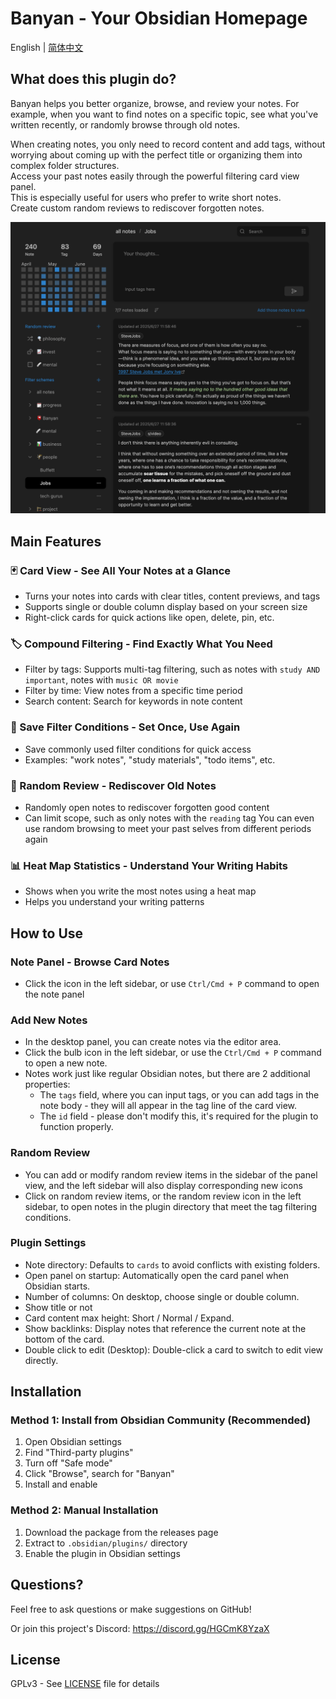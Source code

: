 # Banyan - Your Obsidian Homepage

English | [简体中文](./docs/README_zh.md)

## What does this plugin do?

Banyan helps you better organize, browse, and review your notes. For example, when you want to find notes on a specific topic, see what you've written recently, or randomly browse through old notes.

When creating notes, you only need to record content and add tags, without worrying about coming up with the perfect title or organizing them into complex folder structures.  
Access your past notes easily through the powerful filtering card view panel.  
This is especially useful for users who prefer to write short notes.  
Create custom random reviews to rediscover forgotten notes.

![demo](./docs/demo.png)

## Main Features

### 🃏 Card View - See All Your Notes at a Glance
- Turns your notes into cards with clear titles, content previews, and tags
- Supports single or double column display based on your screen size
- Right-click cards for quick actions like open, delete, pin, etc.

### 🏷️ Compound Filtering - Find Exactly What You Need
- Filter by tags: Supports multi-tag filtering, such as notes with `study AND important`, notes with `music OR movie`
- Filter by time: View notes from a specific time period
- Search content: Search for keywords in note content

### 💾 Save Filter Conditions - Set Once, Use Again
- Save commonly used filter conditions for quick access
- Examples: "work notes", "study materials", "todo items", etc.

### 🎲 Random Review - Rediscover Old Notes
- Randomly open notes to rediscover forgotten good content
- Can limit scope, such as only notes with the `reading` tag
You can even use random browsing to meet your past selves from different periods again

### 📊 Heat Map Statistics - Understand Your Writing Habits
- Shows when you write the most notes using a heat map
- Helps you understand your writing patterns

## How to Use

### Note Panel - Browse Card Notes
- Click the icon in the left sidebar, or use `Ctrl/Cmd + P` command to open the note panel

### Add New Notes
- In the desktop panel, you can create notes via the editor area.
- Click the bulb icon in the left sidebar, or use the `Ctrl/Cmd + P` command to open a new note.
- Notes work just like regular Obsidian notes, but there are 2 additional properties:
    - The `tags` field, where you can input tags, or you can add tags in the note body - they will all appear in the tag line of the card view.
    - The `id` field - please don't modify this, it's required for the plugin to function properly.

### Random Review
- You can add or modify random review items in the sidebar of the panel view, and the left sidebar will also display corresponding new icons
- Click on random review items, or the random review icon in the left sidebar, to open notes in the plugin directory that meet the tag filtering conditions.

### Plugin Settings

- Note directory: Defaults to `cards` to avoid conflicts with existing folders.
- Open panel on startup: Automatically open the card panel when Obsidian starts.
- Number of columns: On desktop, choose single or double column.
- Show title or not
- Card content max height: Short / Normal / Expand.
- Show backlinks: Display notes that reference the current note at the bottom of the card.
- Double click to edit (Desktop): Double-click a card to switch to edit view directly.

## Installation

### Method 1: Install from Obsidian Community (Recommended)
1. Open Obsidian settings
2. Find "Third-party plugins"
3. Turn off "Safe mode"
4. Click "Browse", search for "Banyan"
5. Install and enable

### Method 2: Manual Installation
1. Download the package from the releases page
2. Extract to `.obsidian/plugins/` directory
3. Enable the plugin in Obsidian settings

## Questions?

Feel free to ask questions or make suggestions on GitHub!

Or join this project's Discord: https://discord.gg/HGCmK8YzaX

## License

GPLv3 - See [LICENSE](LICENSE) file for details